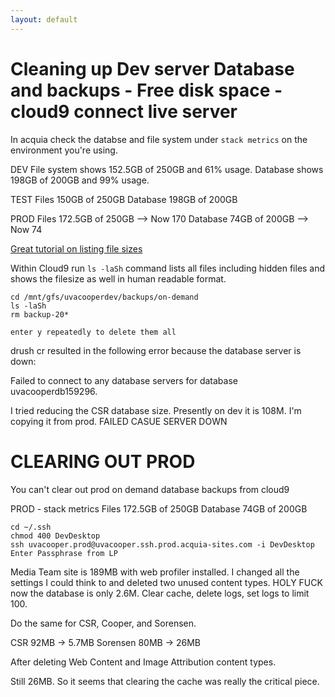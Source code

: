```yaml
---
layout: default
---
```


# Cleaning up Dev server Database and backups - Free disk space - cloud9 connect live server

In acquia check the databse and file system under `stack metrics` on the environment you're using.

DEV
File system shows 152.5GB of 250GB and 61% usage.
Database shows 198GB of 200GB and 99% usage.

TEST
Files 150GB of 250GB
Database 198GB of 200GB

PROD
Files 172.5GB of 250GB --> Now 170
Database 74GB of 200GB --> Now 74

[Great tutorial on listing file sizes](https://www.tecmint.com/list-files-ordered-by-size-in-linux/)

Within Cloud9 run `ls -laSh` command lists all files including hidden files and shows the filesize as well in human readable format.

```
cd /mnt/gfs/uvacooperdev/backups/on-demand
ls -laSh
rm backup-20*

enter y repeatedly to delete them all
```

drush cr resulted in the following error because the database server is down:

Failed to connect to any database servers for database uvacooperdb159296.

I tried reducing the CSR database size. Presently on dev it is 108M. I'm copying it from prod. FAILED CASUE SERVER DOWN

# CLEARING OUT PROD

You can't clear out prod on demand database backups from cloud9

PROD - stack metrics
Files 172.5GB of 250GB
Database 74GB of 200GB

```
cd ~/.ssh
chmod 400 DevDesktop
ssh uvacooper.prod@uvacooper.ssh.prod.acquia-sites.com -i DevDesktop
Enter Passphrase from LP
```

Media Team site is 189MB with web profiler installed. I changed all the settings I could think to and deleted two unused content types. HOLY FUCK now the database is only 2.6M. Clear cache, delete logs, set logs to limit 100.

Do the same for CSR, Cooper, and Sorensen.

CSR      92MB -> 5.7MB
Sorensen 80MB -> 26MB

After deleting Web Content and Image Attribution content types.

Still 26MB. So it seems that clearing the cache was really the critical piece.
